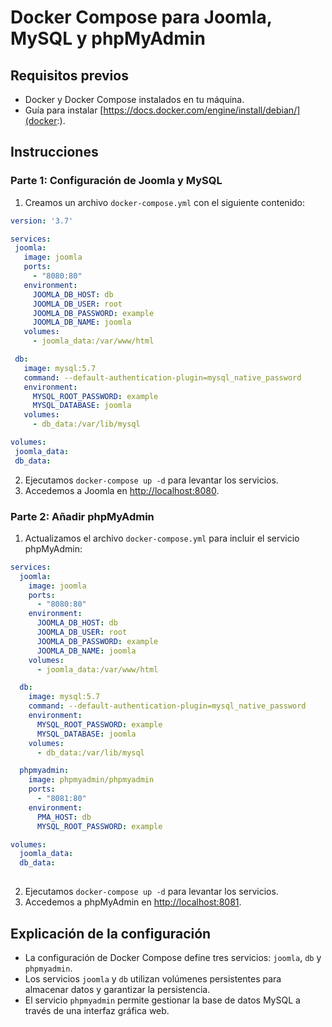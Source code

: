 # Docker Compose para Joomla, MySQL y phpMyAdmin

## Requisitos previos

- Docker y Docker Compose instalados en tu máquina.
- Guía para instalar [https://docs.docker.com/engine/install/debian/](docker:).

## Instrucciones

### Parte 1: Configuración de Joomla y MySQL

1. Creamos un archivo `docker-compose.yml` con el siguiente contenido:

 ```yaml
 version: '3.7'

services:
  joomla:
    image: joomla
    ports:
      - "8080:80"
    environment:
      JOOMLA_DB_HOST: db
      JOOMLA_DB_USER: root
      JOOMLA_DB_PASSWORD: example
      JOOMLA_DB_NAME: joomla
    volumes:
      - joomla_data:/var/www/html

  db:
    image: mysql:5.7
    command: --default-authentication-plugin=mysql_native_password
    environment:
      MYSQL_ROOT_PASSWORD: example
      MYSQL_DATABASE: joomla
    volumes:
      - db_data:/var/lib/mysql

volumes:
  joomla_data:
  db_data:

```

2. Ejecutamos `docker-compose up -d` para levantar los servicios.
3. Accedemos a Joomla en [http://localhost:8080](http://localhost:8080).

### Parte 2: Añadir phpMyAdmin

1. Actualizamos el archivo `docker-compose.yml` para incluir el servicio phpMyAdmin:

```yaml
services:
  joomla:
    image: joomla
    ports:
      - "8080:80"
    environment:
      JOOMLA_DB_HOST: db
      JOOMLA_DB_USER: root
      JOOMLA_DB_PASSWORD: example
      JOOMLA_DB_NAME: joomla
    volumes:
      - joomla_data:/var/www/html

  db:
    image: mysql:5.7
    command: --default-authentication-plugin=mysql_native_password
    environment:
      MYSQL_ROOT_PASSWORD: example
      MYSQL_DATABASE: joomla
    volumes:
      - db_data:/var/lib/mysql

  phpmyadmin:
    image: phpmyadmin/phpmyadmin
    ports:
      - "8081:80"
    environment:
      PMA_HOST: db
      MYSQL_ROOT_PASSWORD: example

volumes:
  joomla_data:
  db_data:
  
```

2. Ejecutamos `docker-compose up -d` para levantar los servicios.
3. Accedemos a phpMyAdmin en [http://localhost:8081](http://localhost:8081).

## Explicación de la configuración

- La configuración de Docker Compose define tres servicios: `joomla`, `db` y `phpmyadmin`.
- Los servicios `joomla` y `db` utilizan volúmenes persistentes para almacenar datos y garantizar la persistencia.
- El servicio `phpmyadmin` permite gestionar la base de datos MySQL a través de una interfaz gráfica web.
